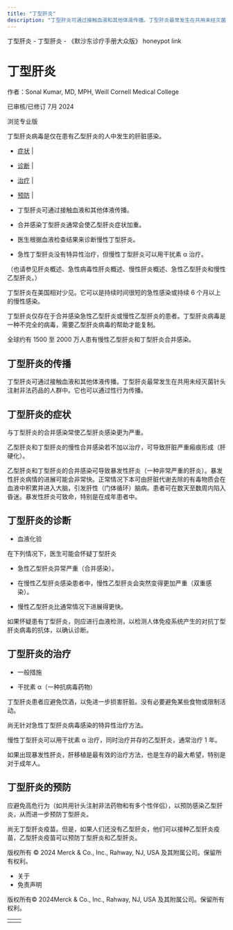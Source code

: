 ```yaml
---
title: "丁型肝炎"
description: "丁型肝炎可通过接触血液和其他体液传播。丁型肝炎最常发生在共用未经灭菌针头注射非法药品的人群中。它也可以通过性行为传播。"
---
```


﻿丁型肝炎 \- 丁型肝炎 \- 《默沙东诊疗手册大众版》 honeypot link

# 丁型肝炎

作者：Sonal Kumar, MD, MPH, Weill Cornell Medical College

已审核/已修订 7月 2024

浏览专业版

丁型肝炎病毒是仅在患有乙型肝炎的人中发生的肝脏感染。

- [症状](#症状_v36936684_zh) \|
- [诊断](#诊断_v36936691_zh) \|
- [治疗](#治疗_v36936711_zh) \|
- [预防](#预防_v36936707_zh) \|

- 丁型肝炎可通过接触血液和其他体液传播。

- 合并感染丁型肝炎通常会使乙型肝炎症状加重。

- 医生根据血液检查结果来诊断慢性丁型肝炎。

- 急性丁型肝炎没有特异性治疗，但慢性丁型肝炎可以用干扰素 α 治疗。


（也请参见肝炎概述、急性病毒性肝炎概述、慢性肝炎概述、急性乙型肝炎和慢性乙型肝炎。）

丁型肝炎在美国相对少见。它可以是持续时间很短的急性感染或持续 6 个月以上的慢性感染。

丁型肝炎仅存在于合并感染急性乙型肝炎或慢性乙型肝炎的患者。丁型肝炎病毒是一种不完全的病毒，需要乙型肝炎病毒的帮助才能复制。

全球约有 1500 至 2000 万人患有慢性乙型肝炎和丁型肝炎合并感染。

## 丁型肝炎的传播

丁型肝炎可通过接触血液和其他体液传播。丁型肝炎最常发生在共用未经灭菌针头注射非法药品的人群中。它也可以通过性行为传播。

## 丁型肝炎的症状

与丁型肝炎的合并感染常使乙型肝炎感染更为严重。

乙型肝炎和丁型肝炎的慢性合并感染若不加以治疗，可导致肝脏严重瘢痕形成（肝硬化）。

乙型肝炎和丁型肝炎的合并感染可导致暴发性肝炎（一种非常严重的肝炎）。暴发性肝炎病情的进展可能会非常快。正常情况下本可由肝脏代谢去除的有毒物质会在血液中积累并进入大脑，引发肝性（门体循环）脑病。患者可在数天至数周内陷入昏迷。暴发性肝炎可致命，特别是在成年患者中。

## 丁型肝炎的诊断

- 血液化验


在下列情况下，医生可能会怀疑丁型肝炎

- 急性乙型肝炎异常严重（合并感染）。

- 在慢性乙型肝炎感染患者中，慢性乙型肝炎会突然变得更加严重（双重感染）。

- 慢性乙型肝炎比通常情况下进展得更快。


如果怀疑患有丁型肝炎，则应进行血液检测，以检测人体免疫系统产生的对抗丁型肝炎病毒的抗体，以确认诊断。

## 丁型肝炎的治疗

- 一般措施

- 干扰素 α（一种抗病毒药物）


丁型肝炎患者应避免饮酒，以免进一步损害肝脏。没有必要避免某些食物或限制活动。

尚无针对急性丁型肝炎病毒感染的特异性治疗方法。

慢性丁型肝炎可以用干扰素 α 治疗，同时治疗并存的乙型肝炎，通常治疗 1 年。

如果出现暴发性肝炎，肝移植是最有效的治疗方法，也是生存的最大希望，特别是对于成年人。

## 丁型肝炎的预防

应避免高危行为（如共用针头注射非法药物和有多个性伴侣），以预防感染乙型肝炎，从而进一步预防丁型肝炎。

尚无丁型肝炎疫苗。但是，如果人们还没有乙型肝炎，他们可以接种乙型肝炎疫苗，乙型肝炎疫苗可以预防丁型肝炎和乙型肝炎。



版权所有 © 2024
Merck & Co., Inc., Rahway, NJ, USA 及其附属公司。保留所有权利。

- 关于
- 免责声明

版权所有© 2024Merck & Co., Inc., Rahway, NJ, USA 及其附属公司。保留所有权利。

|     |     |
| --- | --- |
|  |  |